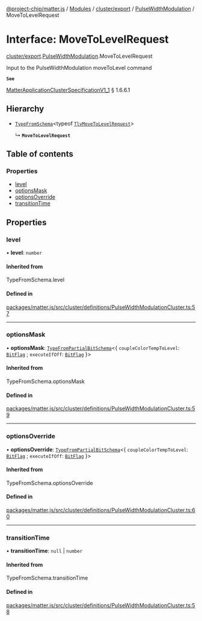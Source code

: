 [@project-chip/matter.js](../README.md) / [Modules](../modules.md) / [cluster/export](../modules/cluster_export.md) / [PulseWidthModulation](../modules/cluster_export.PulseWidthModulation.md) / MoveToLevelRequest

# Interface: MoveToLevelRequest

[cluster/export](../modules/cluster_export.md).[PulseWidthModulation](../modules/cluster_export.PulseWidthModulation.md).MoveToLevelRequest

Input to the PulseWidthModulation moveToLevel command

**`See`**

[MatterApplicationClusterSpecificationV1_1](spec_export.MatterApplicationClusterSpecificationV1_1.md) § 1.6.6.1

## Hierarchy

- [`TypeFromSchema`](../modules/tlv_export.md#typefromschema)\<typeof [`TlvMoveToLevelRequest`](../modules/cluster_export.PulseWidthModulation.md#tlvmovetolevelrequest)\>

  ↳ **`MoveToLevelRequest`**

## Table of contents

### Properties

- [level](cluster_export.PulseWidthModulation.MoveToLevelRequest.md#level)
- [optionsMask](cluster_export.PulseWidthModulation.MoveToLevelRequest.md#optionsmask)
- [optionsOverride](cluster_export.PulseWidthModulation.MoveToLevelRequest.md#optionsoverride)
- [transitionTime](cluster_export.PulseWidthModulation.MoveToLevelRequest.md#transitiontime)

## Properties

### level

• **level**: `number`

#### Inherited from

TypeFromSchema.level

#### Defined in

[packages/matter.js/src/cluster/definitions/PulseWidthModulationCluster.ts:57](https://github.com/project-chip/matter.js/blob/3adaded6/packages/matter.js/src/cluster/definitions/PulseWidthModulationCluster.ts#L57)

___

### optionsMask

• **optionsMask**: [`TypeFromPartialBitSchema`](../modules/schema_export.md#typefrompartialbitschema)\<\{ `coupleColorTempToLevel`: [`BitFlag`](../modules/schema_export.md#bitflag) ; `executeIfOff`: [`BitFlag`](../modules/schema_export.md#bitflag)  }\>

#### Inherited from

TypeFromSchema.optionsMask

#### Defined in

[packages/matter.js/src/cluster/definitions/PulseWidthModulationCluster.ts:59](https://github.com/project-chip/matter.js/blob/3adaded6/packages/matter.js/src/cluster/definitions/PulseWidthModulationCluster.ts#L59)

___

### optionsOverride

• **optionsOverride**: [`TypeFromPartialBitSchema`](../modules/schema_export.md#typefrompartialbitschema)\<\{ `coupleColorTempToLevel`: [`BitFlag`](../modules/schema_export.md#bitflag) ; `executeIfOff`: [`BitFlag`](../modules/schema_export.md#bitflag)  }\>

#### Inherited from

TypeFromSchema.optionsOverride

#### Defined in

[packages/matter.js/src/cluster/definitions/PulseWidthModulationCluster.ts:60](https://github.com/project-chip/matter.js/blob/3adaded6/packages/matter.js/src/cluster/definitions/PulseWidthModulationCluster.ts#L60)

___

### transitionTime

• **transitionTime**: ``null`` \| `number`

#### Inherited from

TypeFromSchema.transitionTime

#### Defined in

[packages/matter.js/src/cluster/definitions/PulseWidthModulationCluster.ts:58](https://github.com/project-chip/matter.js/blob/3adaded6/packages/matter.js/src/cluster/definitions/PulseWidthModulationCluster.ts#L58)
